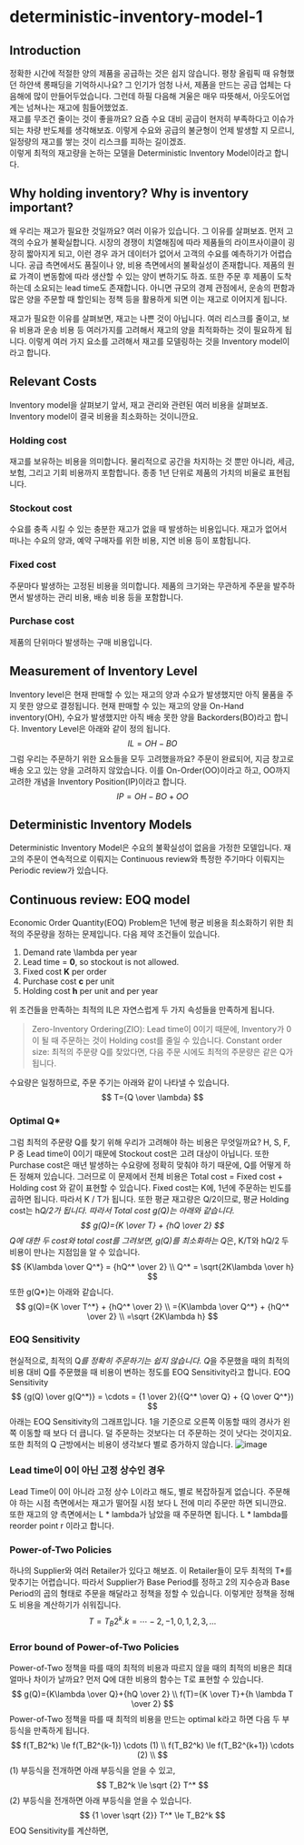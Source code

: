 # deterministic-inventory-model-1

## Introduction

정확한 시간에 적절한 양의 제품을 공급하는 것은 쉽지 않습니다. 평창 올림픽 때 유형했던 하얀색 롱패딩을 기억하시나요? 그 인기가 엄청 나서, 제품을 만드는 공급 업체는 다음해에 많이 만들어두었습니다. 그런데 하필 다음해 겨울은 매우 따뜻해서, 아웃도어업계는 넘쳐나는 재고에 힘들어했었죠.  
재고를 무조건 줄이는 것이 좋을까요? 요즘 수요 대비 공급이 현저히 부족하다고 이슈가 되는 차량 반도체를 생각해보죠. 이렇게 수요와 공급의 불균형이 언제 발생할 지 모르니, 일정량의 재고를 쌓는 것이 리스크를 피하는 길이겠죠.  
이렇게 최적의 재고량을 논하는 모델을 Deterministic Inventory Model이라고 합니다.

## Why holding inventory? Why is inventory important?
왜 우리는 재고가 필요한 것일까요? 여러 이유가 있습니다. 그 이유를 살펴보죠.
먼저 고객의 수요가 불확실합니다. 시장의 경쟁이 치열해짐에 따라 제품들의 라이프사이클이 굉장히 짧아지게 되고, 이런 경우 과거 데이터가 없어서 고객의 수요를 예측하기가 어렵습니다.
공급 측면에서도 품질이나 양, 비용 측면에서의 불확실성이 존재합니다. 제품의 원료 가격이 변동함에 따라 생산할 수 있는 양이 변하기도 하죠.
또한 주문 후 제품이 도착하는데 소요되는 lead time도 존재합니다.
아니면 규모의 경제 관점에서, 운송의 편함과 많은 양을 주문할 때 할인되는 정책 등을 활용하게 되면 이는 재고로 이어지게 됩니다.

재고가 필요한 이유를 살펴보면, 재고는 나쁜 것이 아닙니다. 여러 리스크를 줄이고, 보유 비용과 운송 비용 등 여러가지를 고려해서 재고의 양을 최적화하는 것이 필요하게 됩니다. 이렇게 여러 가지 요소를 고려해서 재고를 모델링하는 것을 Inventory model이라고 합니다.
## Relevant Costs
Inventory model을 살펴보기 앞서, 재고 관리와 관련된 여러 비용을 살펴보죠. Inventory model이 결국 비용을 최소화하는 것이니깐요.
### Holding cost
재고를 보유하는 비용을 의미합니다. 물리적으로 공간을 차지하는 것 뿐만 아니라, 세금, 보험, 그리고 기회 비용까지 포함합니다. 종종 1년 단위로 제품의 가치의 비율로 표현됩니다.
### Stockout cost
수요를 충족 시킬 수 있는 충분한 재고가 없을 때 발생하는 비용입니다. 재고가 없어서 떠나는 수요의 양과, 예약 구매자를 위한 비용, 지연 비용 등이 포함됩니다.
### Fixed cost
주문마다 발생하는 고정된 비용을 의미합니다. 제품의 크기와는 무관하게 주문을 발주하면서 발생하는 관리 비용, 배송 비용 등을 포함합니다.
### Purchase cost
제품의 단위마다 발생하는 구매 비용입니다.
## Measurement of Inventory Level
Inventory level은 현재 판매할 수 있는 재고의 양과 수요가 발생했지만 아직 물품을 주지 못한 양으로 결정됩니다. 현재 판매할 수 있는 재고의 양을 On-Hand inventory(OH), 수요가 발생했지만 아직 배송 못한 양을 Backorders(BO)라고 합니다. Inventory Level은 아래와 같이 정의 됩니다.
$$
IL = OH - BO
$$
그럼 우리는 주문하기 위한 요소들을 모두 고려했을까요? 주문이 완료되어, 지금 창고로 배송 오고 있는 양을 고려하지 않았습니다. 이를 On-Order(OO)이라고 하고, OO까지 고려한 개념을 Inventory Position(IP)이라고 합니다.
$$
IP = OH - BO + OO
$$
## Deterministic Inventory Models
Deterministic Inventory Model은 수요의 불확실성이 없음을 가정한 모델입니다. 재고의 주문이 연속적으로 이뤄지는 Continuous review와 특정한 주기마다 이뤄지는 Periodic review가 있습니다.

## Continuous review: EOQ model
Economic Order Quantity(EOQ) Problem은 1년에 평균 비용을 최소화하기 위한 최적의 주문량을 정하는 문제입니다. 다음 제약 조건들이 있습니다.
1. Demand rate \lambda per year
2. Lead time = **0**, so stockout is not allowed.
3. Fixed cost **K** per order
4. Purchase cost **c** per unit
5. Holding cost **h** per unit and per year

위 조건들을 만족하는 최적의 IL은 자연스럽게 두 가지 속성들을 만족하게 됩니다.

>Zero-Inventory Ordering(ZIO): Lead time이 0이기 때문에, Inventory가 0이 될 때 주문하는 것이 Holding cost를 줄일 수 있습니다.
Constant order size: 최적의 주문량 Q를 찾았다면, 다음 주문 시에도 최적의 주문량은 같은 Q가 됩니다.

수요량은 일정하므로, 주문 주기는 아래와 같이 나타낼 수 있습니다.
$$
T={Q \over \lambda}
$$
### Optimal Q*
그럼 최적의 주문량 Q를 찾기 위해 우리가 고려해야 하는 비용은 무엇일까요? H, S, F, P 중 Lead time이 0이기 때문에 Stockout cost은 고려 대상이 아닙니다. 또한 Purchase cost은 매년 발생하는 수요량에 정확히 맞춰야 하기 때문에, Q를 어떻게 하든 정해져 있습니다. 그러므로 이 문제에서 전체 비용은 Total cost = Fixed cost + Holding cost 와 같이 표현할 수 있습니다.
Fixed cost는 K에, 1년에 주문하는 빈도를 곱하면 됩니다. 따라서 K / T가 됩니다. 또한 평균 재고량은 Q/2이므로, 평균 Holding cost는 h*Q/2가 됩니다.  따라서 Total cost g(Q)는 아래와 같습니다.
$$
g(Q)={K \over T} + {hQ \over 2}
$$
Q에 대한 두 cost와 total cost를 그려보면, g(Q)를 최소화하는 Q*은, K/T와 hQ/2 두 비용이 만나는 지점임을 알 수 있습니다.
$$
{K\lambda \over Q^*} = {hQ^* \over 2} \\
Q^* = \sqrt{2K\lambda \over h}
$$
또한 g(Q*)는 아래와 같습니다.
$$
g(Q)={K \over T^*} + {hQ^* \over 2} \\
={K\lambda \over Q^*} + {hQ^* \over 2} \\
=\sqrt {2K\lambda h}
$$
### EOQ Sensitivity
현실적으로, 최적의 Q*를 정확히 주문하기는 쉽지 않습니다. Q*을 주문했을 때의 최적의 비용 대비 Q를 주문했을 때 비용이 변하는 정도를 EOQ Sensitivity라고 합니다.
EOQ Sensitivity
$$
{g(Q) \over g(Q^*)} = \cdots = {1 \over 2}({Q^* \over Q} + {Q \over Q^*})
$$
아래는 EOQ Sensitivity의 그래프입니다. 1을 기준으로 오른쪽 이동할 때의 경사가 왼쪽 이동할 때 보다 더 큽니다. 덜 주문하는 것보다는 더 주문하는 것이 낫다는 것이지요.
또한 최적의 Q 근방에서는 비용이 생각보다 별로 증가하지 않습니다.
![image](https://user-images.githubusercontent.com/11609881/112757047-e62e1680-9022-11eb-9c33-ffff85d929bc.png)
### Lead time이 0이 아닌 고정 상수인 경우
Lead Time이 0이  아니라  고정  상수 L이라고  해도, 별로  복잡하질게  없습니다. 주문해야 하는 시점 측면에서는  재고가 떨어질 시점 보다 L 전에  미리  주문만 하면 되니깐요.  또한 재고의 양  측면에서는 L * lambda가  남았을  때  주문하면  됩니다. L * lambda를 reorder point r 이라고 합니다.
### Power-of-Two Policies
하나의 Supplier와 여러 Retailer가 있다고 해보죠. 이 Retailer들이 모두 최적의 T*를 맞추기는 어렵습니다. 따라서 Supplier가 Base Period를 정하고 2의 지수승과 Base Period의 곱의 형태로 주문을 해달라고 정책을 정할 수 있습니다. 이렇게만 정책을 정해도 비용을 계산하기가 쉬워집니다.
$$
T=T_B2^k. k = \cdots -2, -1, 0, 1, 2, 3, ...
$$
### Error bound of Power-of-Two Policies
Power-of-Two 정책을 따를 때의 최적의 비용과 따르지 않을 때의 최적의 비용은 최대 얼마나 차이가 날까요?
먼저 Q에 대한 비용의 함수는 T로 표현할 수 있습니다.
$$
g(Q)={K\lambda \over Q}+{hQ \over 2} \\
f(T)={K \over T}+{h \lambda T \over 2}
$$
Power-of-Two 정책을 따를 때 최적의 비용을 만드는 optimal k라고 하면 다음 두 부등식을 만족하게 됩니다.
$$
f(T_B2^k) \le f(T_B2^{k-1}) \cdots (1) \\
f(T_B2^k) \le f(T_B2^{k+1}) \cdots (2) \\
$$
(1) 부등식을 전개하면 아래 부등식을 얻을 수 있고,
$$
T_B2^k \le \sqrt {2} T^*
$$
(2) 부등식을 전개하면 아래 부등식을 얻을 수 있습니다.
$$
{1 \over \sqrt {2}} T^* \le T_B2^k 
$$
EOQ Sensitivity를 계산하면,
<!--stackedit_data:
eyJoaXN0b3J5IjpbMjI3ODAxNDc4LDQ1OTA1ODMyMiw4NDM3OT
QzNjEsMTg0MzQyNDM1LDE1MzkzNTA2NDEsMTQyODQ1OTIzOCwt
MjA2MTUzMDg5OSwtMjA3NTc3NzIzNSwtNjA5MDUwNTYxLDk3Nz
YxMTQwMywxMjQyMTMwODM4LC04NTc3Mjk1OTEsLTExNTA5NzUz
NDEsLTExOTEyMDA0NjIsLTExNzY4NTk1MCwxMzc0MTIyNTc5LC
00NDMxNDM4MzUsLTE0MTYwNDg0MywtMjQwNjM2NDczLC0xMDk2
Mjg5NjddfQ==
-->